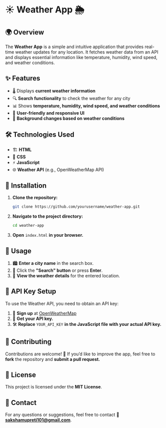 # ☀️ Weather App 🌦️

## 🌍 Overview
The **Weather App** is a simple and intuitive application that provides real-time weather updates for any location. It fetches weather data from an API and displays essential information like temperature, humidity, wind speed, and weather conditions.

## ✨ Features
- 🌡️ Displays **current weather information**
- 🔍 **Search functionality** to check the weather for any city
- 📊 Shows **temperature, humidity, wind speed, and weather conditions**
- 🎨 **User-friendly and responsive UI**
- 🌈 **Background changes based on weather conditions**

## 🛠️ Technologies Used
- 🏗️ **HTML**
- 🎨 **CSS**
- ⚡ **JavaScript**
- 🌐 **Weather API** (e.g., OpenWeatherMap API)

## 🚀 Installation
1. **Clone the repository:**
   ```bash
   git clone https://github.com/yourusername/weather-app.git
   ```
2. **Navigate to the project directory:**
   ```bash
   cd weather-app
   ```
3. **Open** `index.html` **in your browser.**

## 📌 Usage
1. 🏙️ **Enter a city name** in the search box.
2. 🔎 Click the **"Search" button** or press **Enter**.
3. 📡 **View the weather details** for the entered location.

## 🔑 API Key Setup
To use the Weather API, you need to obtain an API key:
1. 📝 **Sign up** at [OpenWeatherMap](https://openweathermap.org/)
2. 🔑 **Get your API key.**
3. 🛠️ **Replace** `YOUR_API_KEY` **in the JavaScript file with your actual API key.**

## 🤝 Contributing
Contributions are welcome! 🚀 If you’d like to improve the app, feel free to **fork** the repository and **submit a pull request.**

## 📜 License
This project is licensed under the **MIT License**.

## 📩 Contact
For any questions or suggestions, feel free to contact 📧 **sakshamupreti101@gmail.com**.

